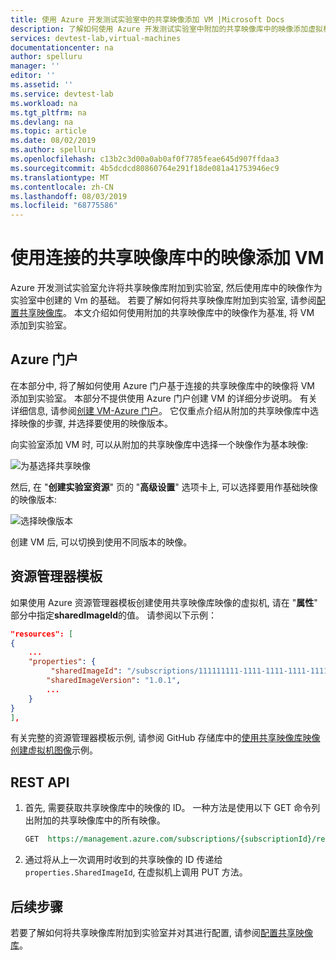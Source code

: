 ```yaml
---
title: 使用 Azure 开发测试实验室中的共享映像添加 VM |Microsoft Docs
description: 了解如何使用 Azure 开发测试实验室中附加的共享映像库中的映像添加虚拟机 (VM)
services: devtest-lab,virtual-machines
documentationcenter: na
author: spelluru
manager: ''
editor: ''
ms.assetid: ''
ms.service: devtest-lab
ms.workload: na
ms.tgt_pltfrm: na
ms.devlang: na
ms.topic: article
ms.date: 08/02/2019
ms.author: spelluru
ms.openlocfilehash: c13b2c3d00a0ab0af0f7785feae645d907ffdaa3
ms.sourcegitcommit: 4b5dcdcd80860764e291f18de081a41753946ec9
ms.translationtype: MT
ms.contentlocale: zh-CN
ms.lasthandoff: 08/03/2019
ms.locfileid: "68775586"
---
```

# <a name="add-a-vm-using-an-image-from-the-attached-shared-image-gallery"></a>使用连接的共享映像库中的映像添加 VM
Azure 开发测试实验室允许将共享映像库附加到实验室, 然后使用库中的映像作为实验室中创建的 Vm 的基础。 若要了解如何将共享映像库附加到实验室, 请参阅[配置共享映像库](configure-shared-image-gallery.md)。 本文介绍如何使用附加的共享映像库中的映像作为基准, 将 VM 添加到实验室。 

## <a name="azure-portal"></a>Azure 门户
在本部分中, 将了解如何使用 Azure 门户基于连接的共享映像库中的映像将 VM 添加到实验室。 本部分不提供使用 Azure 门户创建 VM 的详细分步说明。 有关详细信息, 请参阅[创建 VM-Azure 门户](devtest-lab-add-vm.md)。 它仅重点介绍从附加的共享映像库中选择映像的步骤, 并选择要使用的映像版本。 

向实验室添加 VM 时, 可以从附加的共享映像库中选择一个映像作为基本映像: 

![为基选择共享映像](./media/add-vm-use-shared-image/select-shared-image-for-base.png)

然后, 在 "**创建实验室资源**" 页的 "**高级设置**" 选项卡上, 可以选择要用作基础映像的映像版本:

![选择映像版本](./media/add-vm-use-shared-image/select-version-shared-image.png)

创建 VM 后, 可以切换到使用不同版本的映像。 

## <a name="resource-manager-template"></a>资源管理器模板
如果使用 Azure 资源管理器模板创建使用共享映像库映像的虚拟机, 请在 "**属性**" 部分中指定**sharedImageId**的值。 请参阅以下示例： 

```json
"resources": [
{
    ...
    "properties": {
         "sharedImageId": "/subscriptions/111111111-1111-1111-1111-111111111111/resourcegroups/mydtlrg/providers/microsoft.devtestlab/labs/mydtllab/sharedgalleries/spsig/sharedimages/myimagefromgallery",
        "sharedImageVersion": "1.0.1",
        ...
    }
}
],
```

有关完整的资源管理器模板示例, 请参阅 GitHub 存储库中的[使用共享映像库映像创建虚拟机图像](https://github.com/Azure/azure-devtestlab/tree/master/samples/DevTestLabs/QuickStartTemplates/101-dtl-create-vm-username-pwd-sharedimage)示例。 

## <a name="rest-api"></a>REST API

1. 首先, 需要获取共享映像库中的映像的 ID。 一种方法是使用以下 GET 命令列出附加的共享映像库中的所有映像。 

    ```rest
    GET  https://management.azure.com/subscriptions/{subscriptionId}/resourceGroups/{resourceGroupName}/providers/Microsoft.DevTestLab/labs/{labName}/sharedgalleries/{name}/sharedimages?api-version= 2018-10-15-preview
    ```
2. 通过将从上一次调用时收到的共享映像的 ID 传递给`properties.SharedImageId`, 在虚拟机上调用 PUT 方法。

## <a name="next-steps"></a>后续步骤
若要了解如何将共享映像库附加到实验室并对其进行配置, 请参阅[配置共享映像库](configure-shared-image-gallery.md)。